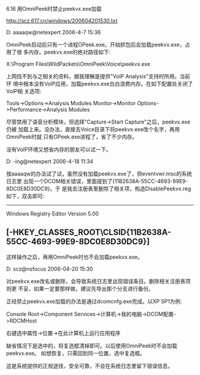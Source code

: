 6.16 用OmniPeek时禁止peekvx.exe加载

http://scz.617.cn/windows/200604201530.txt

D: aaaaqw@netexpert 2006-4-7 15:36

OmniPeek启动后只有一个进程OPeek.exe。开始抓包后会加载peekvx.exe，占用了很
多内存。peekvx.exe的绝对路径如下:

X:\Program Files\WildPackets\OmniPeek\Voice\peekvx.exe

上网找不到与之相关的资料，据我理解是提供"VoIP Analysis"支持时所用。当前环
境中根本没有VoIP应用，加载peekvx.exe白白浪费内存。在如下配置处关闭了VoIP相
关选项:

Tools->Options->Analysis Modules
Monitor->Monitor Options->Performance->Analysis Modules

尽管禁用了语音分析模块，但选择"Capture->Start Capture"之后，peekvx.exe仍被
加载上来。没办法，直接去Voice目录下将peekvx.exe改个名字，再用OmniPeek时就
只有OPeek.exe进程了，省了不少内存。

没有VoIP环境又想省内存的朋友可以试一下。

D: -ing@netexpert 2006-4-18 11:34

按aaaaqw的办法试了试，虽然没有加载peekvx.exe了，但eventvwr.msc的系统日志里
出现一个DCOM相关错误，里面提到了{11B2638A-55CC-4693-99E9-8DC0E8D30DC9}。于
是我去注册表里删除了相关项，构造DisablePeekvx.reg如下，双击即可:

--------------------------------------------------------------------------
Windows Registry Editor Version 5.00

[-HKEY_CLASSES_ROOT\CLSID\{11B2638A-55CC-4693-99E9-8DC0E8D30DC9}]
--------------------------------------------------------------------------

这样操作之后，再用OmniPeek时也不会加载peekvx.exe。

D: scz@nsfocus 2006-04-20 15:30

对peekvx.exe改名或删除，会导致系统日志里出现错误条目。删除相关注册表项则更
不妥，如果一定要那样做，建议先导出那个分支进行备份。

正经禁止peekvx.exe加载的办法是通过dcomcnfg.exe完成。以XP SP1为例:

Console Root->Component Services->计算机->我的电脑->DCOM配置->RDCMHost

右键选中属性->位置->在此计算机上运行应用程序

缺省情况下是选中的，将复选框清掉即可。以后使用OmniPeek时不会加载peekvx.exe。
如想恢复，只需回到同一位置，选中复选框。

这是系统提供的正规途径，安全可靠，不会在系统日志里留下错误信息。

